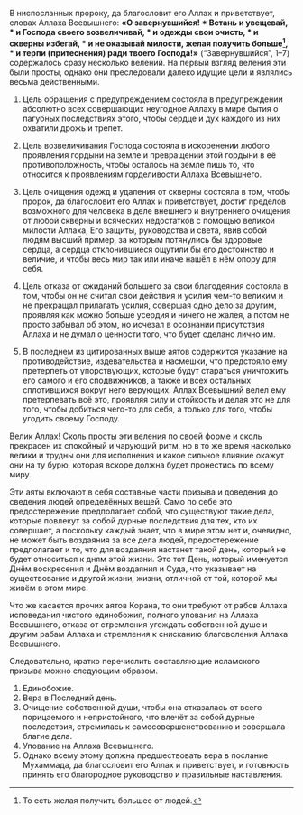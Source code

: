 В ниспосланных пророку, да благословит его Аллах и приветствует, словах Аллаха Всевышнего: **«О завернувшийся! \* Встань и увещевай, \* и Господа своего возвеличивай, \* и одежды свои очисть, \* и скверны избегай, \* и не оказывай милости, желая получить больше[^1], \* и терпи (притеснения) ради твоего Господа!»** (“Завернувшийся”, 1–7) содержалось сразу несколько велений. На первый взгляд веления эти были просты, однако они преследовали далеко идущие цели и являлись весьма действенными.

1. Цель обращения с предупреждением состояла в предупреждении абсолютно всех совершающих неугодное Аллаху в мире бытия о пагубных последствиях этого, чтобы сердце и дух каждого из них охватили дрожь и трепет.

2. Цель возвеличивания Господа состояла в искоренении любого проявления гордыни на земле и превращении этой гордыни в её противоположность, чтобы осталось на земле лишь то, что относится к проявлениям горделивости Аллаха Всевышнего.

3. Цель очищения одежд и удаления от скверны состояла в том, чтобы пророк, да благословит его Аллах и приветствует, достиг пределов возможного для человека в деле внешнего и внутреннего очищения от любой скверны и всяческих недостатков с помощью великой милости Аллаха, Его защиты, руководства и света, явив собой людям высший пример, за которым потянулись бы здоровые сердца, а сердца отклонившиеся ощутили бы его достоинство и величие, и чтобы весь мир так или иначе нашёл в нём опору для себя.

4. Цель отказа от ожиданий большего за свои благодеяния состояла в том, чтобы он не считал свои действия и усилия чем-то великим и не прекращал прилагать усилия, совершая одно дело за другим, проявляя как можно больше усердия и ничего не жалея, а потом не просто забывал об этом, но исчезал в осознании присутствия Аллаха и не думал о ценности того, что будет сделано лично им.

5. В последнем из цитированных выше аятов содержится указание на противодействие, издевательства и насмешки, что предстояло ему претерпеть от упорствующих, которые будут стараться уничтожить его самого и его сподвижников, а также и всех остальных сплотившихся вокруг него верующих. Аллах Всевышний велел ему претерпевать всё это, проявляя силу и стойкость и делая это не для того, чтобы добиться чего-то для себя, а только для того, чтобы угодить своему Господу.

Велик Аллах! Сколь просты эти веления по своей форме и сколь прекрасен их спокойный и чарующий ритм, но в то же время насколько велики и трудны они для исполнения и какое сильное влияние окажут они на ту бурю, которая вскоре должна будет пронестись по всему миру.

Эти аяты включают в себя составные части призыва и доведения до сведения людей определённых вещей. Само по себе это предостережение предполагает собой, что существуют такие дела, которые повлекут за собой дурные последствия для тех, кто их совершает, а поскольку каждый знает, что в мире этом нет и, очевидно, не может быть воздаяния за все дела людей, предостережение предполагает и то, что для воздаяния настанет такой день, который не будет относиться к дням этой жизни. Это тот День, который именуется Днём воскресения и Днём воздаяния и Суда, что указывает на существование и другой жизни, жизни, отличной от той, которой мы живём в этом мире.

Что же касается прочих аятов Корана, то они требуют от рабов Аллаха исповедания чистого единобожия, полного упования на Аллаха Всевышнего, отказа от стремления угождать собственной душе и другим рабам Аллаха и стремления к снисканию благоволения Аллаха Всевышнего.

Следовательно, кратко перечислить составляющие исламского призыва можно следующим образом.

1. Единобожие.
2. Вера в Последний день.
3. Очищение собственной души, чтобы она отказалась от всего порицаемого и непристойного, что влечёт за собой дурные последствия, стремилась к самосовершенствованию и совершала благие дела.
4. Упование на Аллаха Всевышнего.
5. Однако всему этому должна предшествовать вера в послание Мухаммада, да благословит его Аллах и приветствует, и готовность принять его благородное руководство и правильные наставления.

[^1]: То есть желая получить большее от людей.

